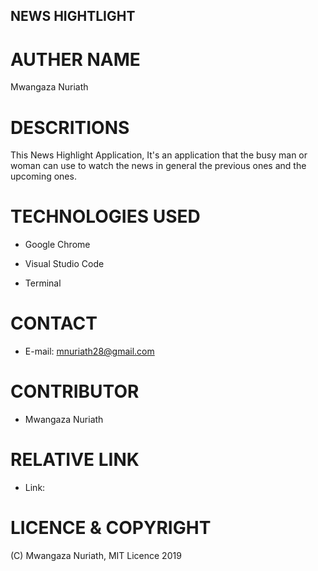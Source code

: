 ## NEWS HIGHTLIGHT

# AUTHER NAME

Mwangaza Nuriath

# DESCRITIONS

This News Highlight Application, 
It's an application that the busy man or woman can use to watch the news in general the previous ones and the upcoming ones. 

# TECHNOLOGIES USED
- Google Chrome

- Visual Studio Code 

- Terminal

# CONTACT

- E-mail: mnuriath28@gmail.com

# CONTRIBUTOR

- Mwangaza Nuriath

# RELATIVE LINK 

- Link:

# LICENCE & COPYRIGHT

(C) Mwangaza Nuriath, MIT Licence 2019
